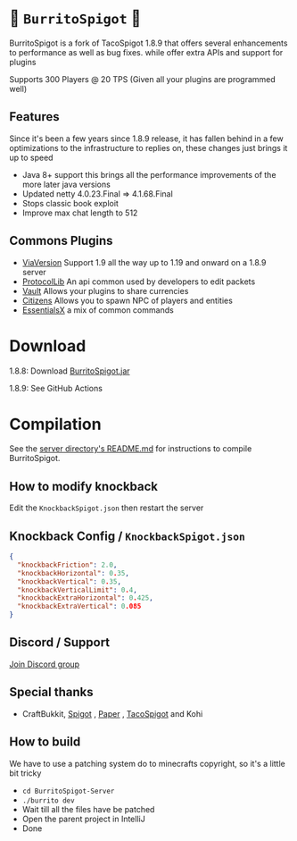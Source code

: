 # 🌯 `BurritoSpigot` 🌯
BurritoSpigot is a fork of TacoSpigot 1.8.9 that offers several enhancements to performance as well as bug fixes. while offer extra APIs and support for plugins

Supports 300 Players @ 20 TPS (Given all your plugins are programmed well)

## Features
Since it's been a few years since 1.8.9 release, it has fallen behind in a few optimizations to the infrastructure to replies on, these changes just brings it up to speed
* Java 8+ support this brings all the performance improvements of the more later java versions
* Updated netty 4.0.23.Final => 4.1.68.Final
* Stops classic book exploit 
* Improve max chat length to 512

## Commons Plugins

* [ViaVersion](https://www.spigotmc.org/resources/viaversion.19254/history) Support 1.9 all the way up to 1.19 and onward on a 1.8.9 server
* [ProtocolLib](https://www.spigotmc.org/resources/protocollib.1997/) An api common used by developers to edit packets
* [Vault](https://www.spigotmc.org/resources/vault.34315/) Allows your plugins to share currencies
* [Citizens](https://www.spigotmc.org/resources/citizens.13811/) Allows you to spawn NPC of players and entities
* [EssentialsX](https://essentialsx.net/downloads.html) a mix of common commands

# Download
1.8.8: Download [BurritoSpigot.jar](https://github.com/CobbleSword/BurritoSpigot/blob/downloads/jars/BurritoSpigot.jar?raw=true)

1.8.9: See GitHub Actions

# Compilation
See the [server directory's README.md](BurritoSpigot-Server/README.md#Compilation) for instructions to compile BurritoSpigot.

## How to modify knockback
Edit the `KnockbackSpigot.json` then restart the server

## Knockback Config / `KnockbackSpigot.json`
```json
{
  "knockbackFriction": 2.0,
  "knockbackHorizontal": 0.35,
  "knockbackVertical": 0.35,
  "knockbackVerticalLimit": 0.4,
  "knockbackExtraHorizontal": 0.425,
  "knockbackExtraVertical": 0.085
}
```

## Discord / Support
[Join Discord group](https://discord.gg/SBTEbSx)

## Special thanks
* CraftBukkit, [Spigot](https://spigotmc.org) , [Paper](https://github.com/PaperMC/Paper) , [TacoSpigot](https://github.com/TacoSpigot/TacoSpigot) and Kohi

## How to build
We have to use a patching system do to minecrafts copyright, so it's a little bit tricky
* `cd BurritoSpigot-Server`
* `./burrito dev`
* Wait till all the files have be patched
* Open the parent project in IntelliJ
* Done
